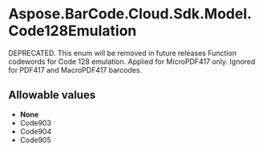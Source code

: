 # Aspose.BarCode.Cloud.Sdk.Model.Code128Emulation

DEPRECATED. This enum will be removed in future releases Function codewords for Code 128 emulation. Applied for MicroPDF417 only. Ignored for PDF417 and MacroPDF417 barcodes.

## Allowable values

* **None**
* Code903
* Code904
* Code905
